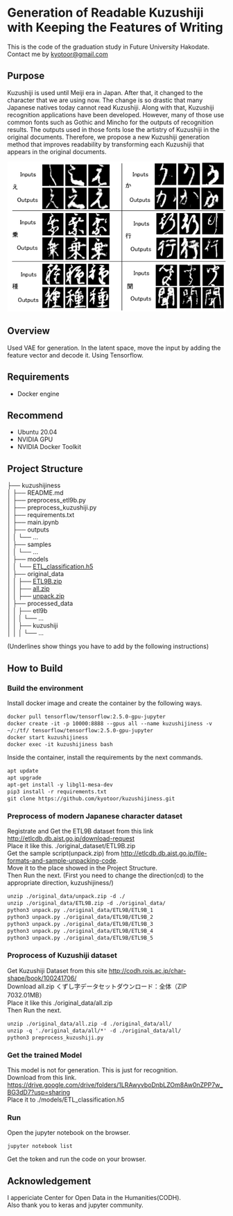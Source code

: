 # Generation of Readable Kuzushiji with Keeping the Features of Writing

This is the code of the graduation study in Future University Hakodate. 
Contact me by kyotoor@gmail.com
## Purpose
Kuzushiji is used until Meiji era in Japan. After that, it changed to the character that we are using now. The change is so drastic that many Japanese natives today cannot read Kuzushiji. Along
with that, Kuzushiji recognition applications have been developed. However, many of those use common fonts such as Gothic and Mincho for the outputs of recognition results. The outputs used in those fonts lose the artistry of Kuzushiji in the original documents.
Therefore, we propose a new Kuzushiji generation method that improves readability by transforming each Kuzushiji that appears in the original documents. 

![test](samples/README_img.png)

## Overview
Used VAE for generation. In the latent space, move the input by adding the feature vector and decode it. Using Tensorflow.

## Requirements
- Docker engine

## Recommend
- Ubuntu 20.04
- NVIDIA GPU 
- NVIDIA Docker Toolkit

## Project Structure
├── kuzushijiness  
│   ├── README.md  
│   ├── preprocess_etl9b.py  
│   ├── preprocess_kuzushiji.py  
│   ├── requirements.txt  
│   ├── main.ipynb    
│   ├── outputs  
│   │  └── ...  
│   ├── samples  
│   │  └── ...  
│   ├── models  
│   │  └── <ins>ETL_classification.h5</ins>  
│   ├── original_data  
│   │  ├── <ins>ETL9B.zip</ins>  
│   │  ├── <ins>all.zip</ins>  
│   │  ├── <ins>unpack.zip</ins>   
│   ├── processed_data  
│   │  ├── etl9b   
│   │  │  └── ...  
│   │  ├── kuzushiji  
│   │  │  └── ...  

(Underlines show things you have to add by the following instructions)

## How to Build
### Build the environment
Install docker image and create the container by the following ways.
```
docker pull tensorflow/tensorflow:2.5.0-gpu-jupyter 
docker create -it -p 10000:8888 --gpus all --name kuzushijiness -v ~/:/tf/ tensorflow/tensorflow:2.5.0-gpu-jupyter
docker start kuzushijiness
docker exec -it kuzushijiness bash
```
Inside the container, install the requirements by the next commands.  
```
apt update
apt upgrade
apt-get install -y libgl1-mesa-dev
pip3 install -r requirements.txt
git clone https://github.com/kyotoor/kuzushijiness.git
```
### Preprocess of modern Japanese character dataset
Registrate and Get the ETL9B dataset from this link
http://etlcdb.db.aist.go.jp/download-request  
Place it like this. ./original_dataset/ETL9B.zip  
Get the sample script(unpack.zip) from http://etlcdb.db.aist.go.jp/file-formats-and-sample-unpacking-code.   
Move it to the place showed in the Project Structure.  
Then Run the next. (First you need to change the direction(cd) to the appropriate direction, kuzushijiness/)
```
unzip ./original_data/unpack.zip -d ./
unzip ./original_data/ETL9B.zip -d ./original_data/
python3 unpack.py ./original_data/ETL9B/ETL9B_1
python3 unpack.py ./original_data/ETL9B/ETL9B_2
python3 unpack.py ./original_data/ETL9B/ETL9B_3
python3 unpack.py ./original_data/ETL9B/ETL9B_4
python3 unpack.py ./original_data/ETL9B/ETL9B_5
```
### Proprocess of Kuzushiji dataset
Get Kuzushiji Dataset from this site
http://codh.rois.ac.jp/char-shape/book/100241706/  
Download all.zip 
くずし字データセットダウンロード：全体（ZIP 7032.01MB）  
Place it like this ./original_data/all.zip  
Then Run the next.
```
unzip ./original_data/all.zip -d ./original_data/all/
unzip -q './original_data/all/*' -d ./original_data/all/
python3 preprocess_kuzushiji.py
```
### Get the trained Model
This model is not for generation. This is just for recognition.  
Download from this link. https://drive.google.com/drive/folders/1LRAwyvboDnbLZOm8Aw0nZPP7w_BG3dD7?usp=sharing  
Place it to ./models/ETL_classification.h5


### Run
Open the jupyter notebook on the browser. 
```
jupyter notebook list
```
Get the token and run the code on your browser.
## Acknowledgement
I appericiate Center for Open Data in the Humanities(CODH).  
Also thank you to keras and jupyter community. 